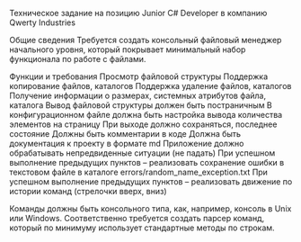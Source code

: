 ﻿Техническое задание на позицию Junior C# Developer в компанию
Qwerty Industries 

Общие сведения
Требуется создать консольный файловый менеджер начального уровня,
который покрывает минимальный набор функционала по работе с файлами.

Функции и требования
Просмотр файловой структуры
Поддержка копирование файлов, каталогов
Поддержка удаление файлов, каталогов
Получение информации о размерах, системных атрибутов файла, каталога
Вывод файловой структуры должен быть постраничным
В конфигурационном файле должна быть настройка вывода количества элементов на страницу
При выходе должно сохраняться, последнее состояние
Должны быть комментарии в коде
Должна быть документация к проекту в формате md
Приложение должно обрабатывать непредвиденные ситуации (не падать)
При успешном выполнение предыдущих пунктов – реализовать сохранение ошибки
в текстовом файле в каталоге errors/random_name_exception.txt
При успешном выполнение предыдущих пунктов – реализовать движение по
истории команд (стрелочки вверх, вниз)

Команды должны быть консольного типа, как, например, консоль в Unix или Windows. 
Соответственно требуется создать парсер команд, который по минимуму использует стандартные методы по строкам.
